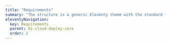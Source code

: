 ```yaml
---
title: "Requirements"
summary: "The structure is a generic Eleventy theme with the standard folder and file names."
eleventyNavigation:
  key: Requirements
  parent: 01-cloud-deploy-core
  order: 2
---
```


